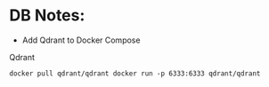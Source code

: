 # DB Notes:
- Add Qdrant to Docker Compose

Qdrant

`
docker pull qdrant/qdrant
docker run -p 6333:6333 qdrant/qdrant
`